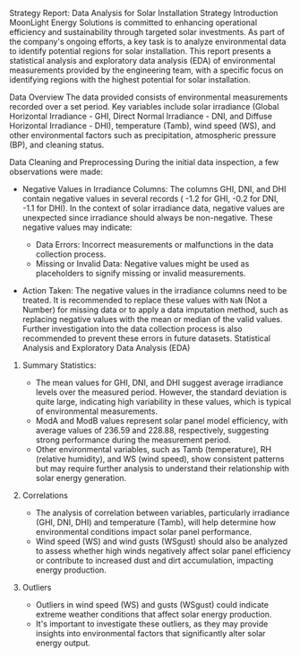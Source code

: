 Strategy Report: Data Analysis for Solar Installation Strategy
Introduction
MoonLight Energy Solutions is committed to enhancing operational efficiency and sustainability through targeted solar investments. As part of the company's ongoing efforts, a key task is to analyze environmental data to identify potential regions for solar installation. This report presents a statistical analysis and exploratory data analysis (EDA) of environmental measurements provided by the engineering team, with a specific focus on identifying regions with the highest potential for solar installation.

Data Overview
The data provided consists of environmental measurements recorded over a set period. Key variables include solar irradiance (Global Horizontal Irradiance - GHI, Direct Normal Irradiance - DNI, and Diffuse Horizontal Irradiance - DHI), temperature (Tamb), wind speed (WS), and other environmental factors such as precipitation, atmospheric pressure (BP), and cleaning status.

Data Cleaning and Preprocessing
During the initial data inspection, a few observations were made:

- Negative Values in Irradiance Columns: The columns GHI, DNI, and DHI contain negative values in several records ( -1.2 for GHI, -0.2 for DNI, -1.1 for DHI). In the context of solar irradiance data, negative values are unexpected since irradiance should always be non-negative. These negative values may indicate:
  - Data Errors: Incorrect measurements or malfunctions in the data collection process.
  - Missing or Invalid Data: Negative values might be used as placeholders to signify missing or invalid measurements.
  
- Action Taken: The negative values in the irradiance columns need to be treated. It is recommended to replace these values with `NaN` (Not a Number) for missing data or to apply a data imputation method, such as replacing negative values with the mean or median of the valid values. Further investigation into the data collection process is also recommended to prevent these errors in future datasets.
Statistical Analysis and Exploratory Data Analysis (EDA)

1. Summary Statistics:
   - The mean values for GHI, DNI, and DHI suggest average irradiance levels over the measured period. However, the standard deviation is quite large, indicating high variability in these values, which is typical of environmental measurements.
   - ModA and ModB values represent solar panel model efficiency, with average values of 236.59 and 228.88, respectively, suggesting strong performance during the measurement period.
   - Other environmental variables, such as Tamb (temperature), RH (relative humidity), and WS (wind speed), show consistent patterns but may require further analysis to understand their relationship with solar energy generation.

2. Correlations
   - The analysis of correlation between variables, particularly irradiance (GHI, DNI, DHI) and temperature (Tamb), will help determine how environmental conditions impact solar panel performance.
   - Wind speed (WS) and wind gusts (WSgust) should also be analyzed to assess whether high winds negatively affect solar panel efficiency or contribute to increased dust and dirt accumulation, impacting energy production.


3. Outliers
   - Outliers in wind speed (WS) and gusts (WSgust) could indicate extreme weather conditions that affect solar energy production.
   - It's important to investigate these outliers, as they may provide insights into environmental factors that significantly alter solar energy output.


